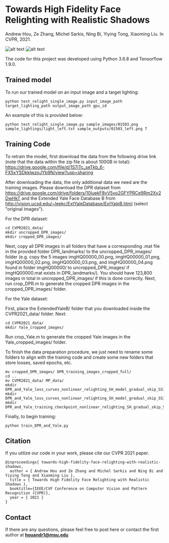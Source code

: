 # Towards High Fidelity Face Relighting with Realistic Shadows
Andrew Hou, Ze Zhang, Michel Sarkis, Ning Bi, Yiying Tong, Xiaoming Liu. In CVPR, 2021. 

![alt text](https://github.com/andrewhou1/Shadow-Mask-Face-Relighting/blob/main/sample_outputs/00508_lower_right.png)
![alt text](https://github.com/andrewhou1/Shadow-Mask-Face-Relighting/blob/main/sample_outputs/00841_lower_left.png)

The code for this project was developed using Python 3.6.8 and Tensorflow 1.9.0. 

## Trained model
To run our trained model on an input image and a target lighting: 
```
python test_relight_single_image.py input_image_path target_lighting_path output_image_path gpu_id
```
An example of this is provided below: 
```
python test_relight_single_image.py sample_images/01503.png sample_lightings/light_left.txt sample_outputs/01503_left.png 7
```
## Training Code
To retrain the model, first download the data from the following drive link (note that the data within the zip file is about 100GB in total): https://drive.google.com/file/d/1S7iTc_seTkb_6-FX5xYSDkklwzoJYb9N/view?usp=sharing 

After downloading the data, the only additional data we need are the training images. Please download the DPR dataset from https://drive.google.com/drive/folders/10luekF8vV5vo2GFYPRCe9Rm2Xy2DwHkT and the Extended Yale Face Database B from http://vision.ucsd.edu/~leekc/ExtYaleDatabase/ExtYaleB.html (select "original images").

For the DPR dataset: 

```
cd CVPR2021_data/
mkdir uncropped_DPR_images/
mkdir cropped_DPR_images/
```
Next, copy all DPR images in all folders that have a corresponding .mat file in the provided folder DPR_landmarks/ to the uncropped_DPR_images/ folder (e.g. copy the 5 images imgHQ00000_00.png, imgHQ00000_01.png, imgHQ00000_02.png, imgHQ00000_03.png, and imgHQ00000_04.png found in folder imgHQ00000/ to uncropped_DPR_images/ if imgHQ00000.mat exists in DPR_landmarks/). You should have 123,800 images in total in uncropped_DPR_images/ if this is done correctly. Next, run crop_DPR.m to generate the cropped DPR images in the cropped_DPR_images/ folder. 

For the Yale dataset: 

First, place the ExtendedYaleB/ folder that you downloaded inside the CVPR2021_data/ folder. Next: 

```
cd CVPR2021_data/
mkdir Yale_cropped_images/
```
Run crop_Yale.m to generate the cropped Yale images in the Yale_cropped_images/ folder. 

To finish the data preparation procedure, we just need to rename some folders to align with the training code and create some new folders that store losses, saved epochs, etc. 

```
mv cropped_DPR_images/ DPR_training_images_cropped_full/
cd ..
mv CVPR2021_data/ MP_data/
mkdir DPR_and_Yale_loss_curves_nonlinear_relighting_SH_model_gradual_skip_SSIM_ratio_image_log_loss_using_SSIM_loss_Yuv_shadow_map_loss_contrast_based_border_weights_with_corrected_patchgan_much_smaller_weights_larger_L1_losses_MR_dis_DPR_losses/
mkdir DPR_and_Yale_loss_curves_nonlinear_relighting_SH_model_gradual_skip_SSIM_ratio_image_log_loss_using_SSIM_loss_Yuv_shadow_map_loss_contrast_based_border_weights_with_corrected_patchgan_much_smaller_weights_larger_L1_losses_MR_dis_Yale_losses/
mkdir DPR_and_Yale_training_checkpoint_nonlinear_relighting_SH_gradual_skip_SSIM_ratio_image_log_loss_using_SSIM_loss_Yuv_shadow_map_loss_contrast_based_border_weights_with_corrected_patchgan_much_smaller_weights_larger_L1_losses_MR_dis/
```
Finally, to begin training: 
```
python train_DPR_and_Yale.py
```

## Citation 
If you utilize our code in your work, please cite our CVPR 2021 paper. 
```
@inproceedings{ towards-high-fidelity-face-relighting-with-realistic-shadows,
  author = { Andrew Hou and Ze Zhang and Michel Sarkis and Ning Bi and Yiying Tong and Xiaoming Liu },
  title = { Towards High Fidelity Face Relighting with Realistic Shadows },
  booktitle={IEEE/CVF Conference on Computer Vision and Pattern Recognition (CVPR)},
  year = { 2021 }
}
```
    
## Contact 
If there are any questions, please feel free to post here or contact the first author at **houandr1@msu.edu**
